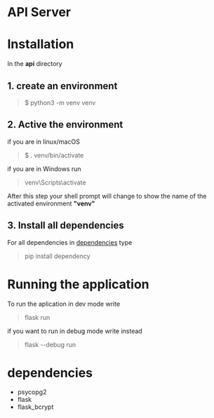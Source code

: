 # API Server

# Installation

In the **api** directory

## 1. create an environment

> $ python3 -m venv venv

## 2. Active the environment

if you are in linux/macOS

> $ . venv/bin/activate

if you are in Windows run

> venv\Scripts\activate

After this step your shell prompt will change to show the name of the activated environment **"venv"**

## 3. Install all dependencies

For all dependencies in [dependencies](#dependencies) type

> pip install dependency

# Running the application

To run the aplication in dev mode write

> flask run

if you want to run in debug mode write instead

> flask --debug run

# dependencies

-   psycopg2
-   flask
-   flask_bcrypt
